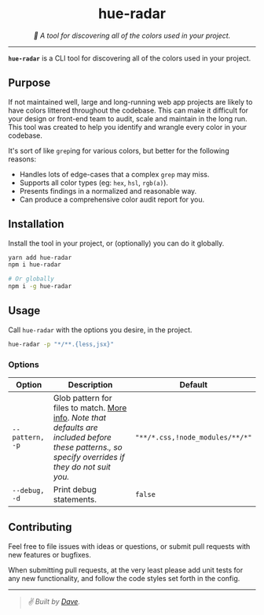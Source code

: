 <div align="center" margin="0 auto 20px">
  <h1>hue-radar</h1>
  <p style="font-style: italic;">
    🎨 A tool for discovering all of the colors used in your project.
  </p>
  <!--
  <div>
    BADGES
    <a href='https://travis-ci.com/github/himynameisdave/svelte-flex'>
        <img src="https://travis-ci.com/himynameisdave/svelte-flex.svg?branch=master" alt="Travis Badge" />
    </a>
  </div>
  -->
</div>

---

**`hue-radar`** is a CLI tool for discovering all of the colors used in your project.

## Purpose

If not maintained well, large and long-running web app projects are likely to have colors littered throughout the codebase. This can make it difficult for your design or front-end team to audit, scale and maintain in the long run. This tool was created to help you identify and wrangle every color in your codebase.

It's sort of like `grep`ing for various colors, but better for the following reasons:

- Handles lots of edge-cases that a complex `grep` may miss.
- Supports all color types (eg: `hex`, `hsl`, `rgb(a)`).
- Presents findings in a normalized and reasonable way.
- Can produce a comprehensive color audit report for you.

## Installation

Install the tool in your project, or (optionally) you can do it globally.

```bash
yarn add hue-radar
npm i hue-radar

# Or globally
npm i -g hue-radar
```

## Usage

Call `hue-radar` with the options you desire, in the project.

```bash
hue-radar -p "*/**.{less,jsx}"
```

### Options

Option | Description | Default
--- | --- | ---
`--pattern, -p` | Glob pattern for files to match. [More info](https://github.com/isaacs/minimatch#usage). _Note that defaults are included before these patterns., so specify overrides if they do not suit you._ | `"**/*.css,!node_modules/**/*"`
`--debug, -d` | Print debug statements. | `false`

## Contributing

Feel free to file issues with ideas or questions, or submit pull requests with new features or bugfixes.

When submitting pull requests, at the very least please add unit tests for any new functionality, and follow the code styles set forth in the config.

---
> _✌️ Built by [Dave](https://github.com/himynameisdave)._
